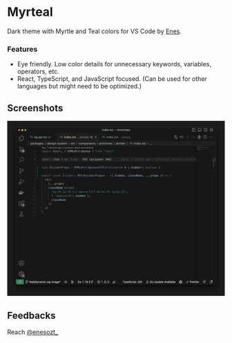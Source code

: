 # Myrteal

Dark theme with Myrtle and Teal colors for VS Code by [Enes](https://twitter.com/enesozt_).

### Features

- Eye friendly. Low color details for unnecessary keywords, variables, operators, etc.
- React, TypeScript, and JavaScript focused. (Can be used for other languages but might need to be optimized.)

## Screenshots

![myrteal-screenshot](./screenshot.jpg)

## Feedbacks

Reach [@enesozt\_](https://twitter.com/enesozt_)
